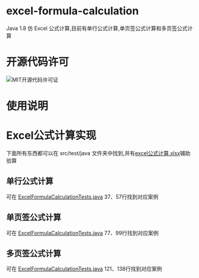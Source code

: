 # excel-formula-calculation
Java 1.8 仿 Excel 公式计算,目前有单行公式计算,单页签公式计算和多页签公式计算

# 开源代码许可

![MIT开源代码许可证](https://img.shields.io/badge/license-MIT-green)

# 使用说明

# Excel公式计算实现

下面所有东西都可以在 src/test/java 文件夹中找到,并有[excel公式计算.xlsx](src/test/java/com/wsbxd/excel/formula/calculation/excel公式计算.xlsx)辅助验算

## 单行公式计算
可在 [ExcelFormulaCalculationTests.java](src/test/java/com/wsbxd/excel/formula/calculation/ExcelFormulaCalculationTests.java) 37、57行找到对应案例

## 单页签公式计算
可在 [ExcelFormulaCalculationTests.java](src/test/java/com/wsbxd/excel/formula/calculation/ExcelFormulaCalculationTests.java) 77、99行找到对应案例

## 多页签公式计算
可在 [ExcelFormulaCalculationTests.java](src/test/java/com/wsbxd/excel/formula/calculation/ExcelFormulaCalculationTests.java) 121、138行找到对应案例